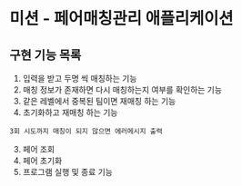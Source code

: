 # 미션 - 페어매칭관리 애플리케이션

## 구현 기능 목록

1. 입력을 받고 두명 씩 매칭하는 기능
2. 매칭 정보가 존재하면 다시 매칭하는지 여부를 확인하는 기능
3. 같은 레벨에서 중복된 팀이면 재매칭 하는 기능
4. 초기화하고 재매칭 하는 기능

```
3회 시도까지 매칭이 되지 않으면 에러메시지 출력
```

3. 페어 조회
4. 페어 초기화
5. 프로그램 실행 및 종료 기능